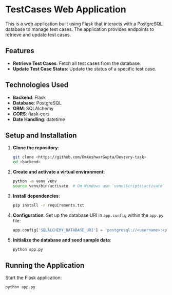 # TestCases Web Application

This is a web application built using Flask that interacts with a PostgreSQL database to manage test cases. The application provides endpoints to retrieve and update test cases.

## Features

- **Retrieve Test Cases**: Fetch all test cases from the database.
- **Update Test Case Status**: Update the status of a specific test case.

## Technologies Used

- **Backend**: Flask
- **Database**: PostgreSQL
- **ORM**: SQLAlchemy
- **CORS**: flask-cors
- **Date Handling**: datetime

## Setup and Installation

1. **Clone the repository**:
    ```bash
    git clone <https://github.com/OmkeshwarGupta/Devzery-task>
    cd <backend>
    ```

2. **Create and activate a virtual environment**:
    ```bash
    python -m venv venv
    source venv/bin/activate  # On Windows use `venv\Scripts\activate`
    ```

3. **Install dependencies**:
    ```bash
    pip install -r requirements.txt
    ```

4. **Configuration**: Set up the database URI in `app.config` within the `app.py` file:
    ```python
    app.config['SQLALCHEMY_DATABASE_URI'] = 'postgresql://<username>:<password>@<host>/<database>'
    ```

5. **Initialize the database and seed sample data**:
    ```bash
    python app.py
    ```

## Running the Application

Start the Flask application:

```bash
python app.py
